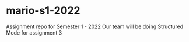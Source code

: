 # mario-s1-2022

Assignment repo for Semester 1 - 2022
Our team will be doing Structured Mode for assignment 3

